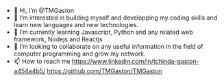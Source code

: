 - 👋 Hi, I’m @TMGaston
- 👀 I’m interested in building myself and developping my coding skills and learn new languages and new technologies.
- 🌱 I’m currently learning Javascript, Python and any related web framework, Nodejs and Reactjs
- 💞️ I’m looking to collaborate on any useful information in the field of computer programming and grow my network.
- 📫 How to reach me https://www.linkedin.com/in/tchinda-gaston-a454a4b5/ https://github.com/TMGaston/TMGaston

<!---
TMGaston/TMGaston is a ✨ special ✨ repository because its `README.md` (this file) appears on your GitHub profile.
You can click the Preview link to take a look at your changes.
--->
